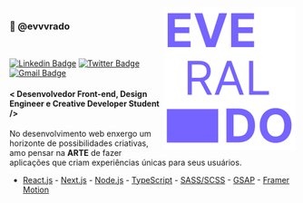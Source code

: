 <img src="./icon.svg" align="right">

### 🎃 @evvvrado

<br>

[![Linkedin Badge](https://img.shields.io/badge/-LinkedIn-blue?style=for-the-badge&logo=Linkedin&logoColor=white&link=https://www.linkedin.com/in/evvvrado/)](https://www.linkedin.com/in/evvvrado/)
[![Twitter Badge](https://img.shields.io/badge/-Twitter-1ca0f1?style=for-the-badge&labelColor=1ca0f1&logo=twitter&logoColor=white&link=https://twitter.com/evvvrado)](https://twitter.com/evvvrado)
[![Gmail Badge](https://img.shields.io/badge/-Contato-ed0d07?style=for-the-badge&labelColor=ed0d07&logo=gmail&logoColor=white&link=mailto:everaldocrj@gmail.com)](mailto:everaldocrj@gmail.com)

<!-- ### Oque eu faço ? -->

#### < Desenvolvedor Front-end, Design Engineer e Creative Developer Student />

<p> No desenvolvimento web enxergo um horizonte de possibilidades criativas, amo pensar na <strong>ARTE</strong> de fazer aplicações que criam experiências únicas para seus usuários. </p>

-   [React.js](https://pt-br.reactjs.org) - [Next.js](https://nextjs.org) - [Node.js](https://nodejs.org/en/) - [TypeScript](https://www.typescriptlang.org) - [SASS/SCSS](https://sass-lang.com) - [GSAP](https://greensock.com/gsap/) - [Framer Motion](framer.com/motion/)

<!-- ## -->
